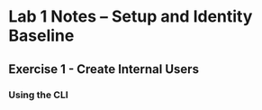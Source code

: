 # Lab 1 Notes – Setup and Identity Baseline

## Exercise 1 - Create Internal Users

### Using the CLI

```cmd



```